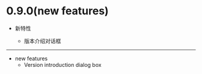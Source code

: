 # 0.9.0(new features)

- 新特性

    - 版本介绍对话框

---

- new features
    - Version introduction dialog box
